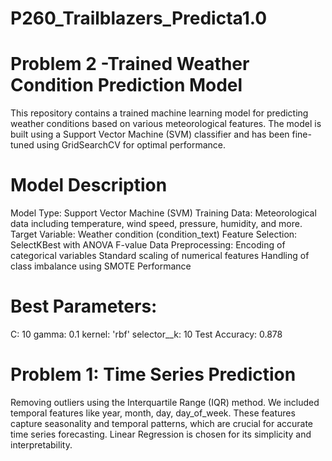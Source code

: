# P260_Trailblazers_Predicta1.0
# Problem 2 -Trained Weather Condition Prediction Model

This repository contains a trained machine learning model for predicting weather conditions based on various meteorological features. The model is built using a Support Vector Machine (SVM) classifier and has been fine-tuned using GridSearchCV for optimal performance.

# Model Description

Model Type: Support Vector Machine (SVM)
Training Data: Meteorological data including temperature, wind speed, pressure, humidity, and more.
Target Variable: Weather condition (condition_text)
Feature Selection: SelectKBest with ANOVA F-value
Data Preprocessing:
Encoding of categorical variables
Standard scaling of numerical features
Handling of class imbalance using SMOTE
Performance

# Best Parameters:

C: 10
gamma: 0.1
kernel: 'rbf'
selector__k: 10
Test Accuracy: 0.878 

# Problem 1: Time Series Prediction
Removing outliers using the Interquartile Range (IQR) method. We included temporal features like year, month, day, day_of_week. These features capture seasonality and temporal patterns, which are crucial for accurate time series forecasting. Linear Regression is chosen for its simplicity and interpretability. 

